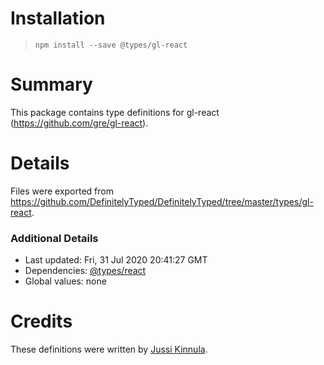 # Installation
> `npm install --save @types/gl-react`

# Summary
This package contains type definitions for gl-react (https://github.com/gre/gl-react).

# Details
Files were exported from https://github.com/DefinitelyTyped/DefinitelyTyped/tree/master/types/gl-react.

### Additional Details
 * Last updated: Fri, 31 Jul 2020 20:41:27 GMT
 * Dependencies: [@types/react](https://npmjs.com/package/@types/react)
 * Global values: none

# Credits
These definitions were written by [Jussi Kinnula](https://github.com/jussikinnula).
